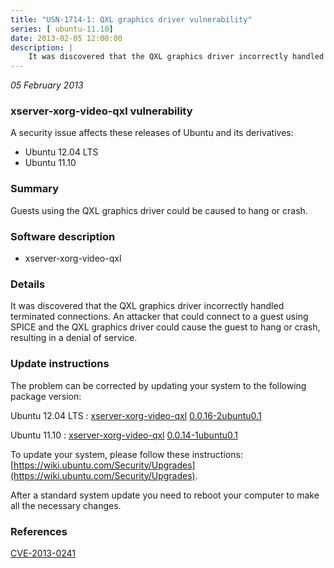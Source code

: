 ```yaml
---
title: "USN-1714-1: QXL graphics driver vulnerability"
series: [ ubuntu-11.10]
date: 2013-02-05 12:00:00
description: |
    It was discovered that the QXL graphics driver incorrectly handled terminated connections. An attacker that could connect to a guest using SPICE and the QXL graphics driver could cause the guest to hang or crash, resulting in a denial of service. 
--- 
```

 
 

*05 February 2013*

### xserver-xorg-video-qxl vulnerability

A security issue affects these releases of Ubuntu and its derivatives:

* Ubuntu 12.04 LTS
* Ubuntu 11.10

### Summary

Guests using the QXL graphics driver could be caused to hang or crash. 

### Software description

* xserver-xorg-video-qxl 

### Details

It was discovered that the QXL graphics driver incorrectly handled terminated connections. An attacker that could connect to a guest using SPICE and the QXL graphics driver could cause the guest to hang or crash, resulting in a denial of service. 

### Update instructions

The problem can be corrected by updating your system to the following package version:

Ubuntu 12.04 LTS
 : [xserver-xorg-video-qxl](https://launchpad.net/ubuntu/+source/xserver-xorg-video-qxl) <span> [0.0.16-2ubuntu0.1](https://launchpad.net/ubuntu/+source/xserver-xorg-video-qxl/0.0.16-2ubuntu0.1) </span> 

Ubuntu 11.10
 : [xserver-xorg-video-qxl](https://launchpad.net/ubuntu/+source/xserver-xorg-video-qxl) <span> [0.0.14-1ubuntu0.1](https://launchpad.net/ubuntu/+source/xserver-xorg-video-qxl/0.0.14-1ubuntu0.1) </span> 

To update your system, please follow these instructions: [https://wiki.ubuntu.com/Security/Upgrades](https://wiki.ubuntu.com/Security/Upgrades).

After a standard system update you need to reboot your computer to make all the necessary changes. 

### References

 
 [CVE-2013-0241](http://people.ubuntu.com/~ubuntu-security/cve/CVE-2013-0241)
 

